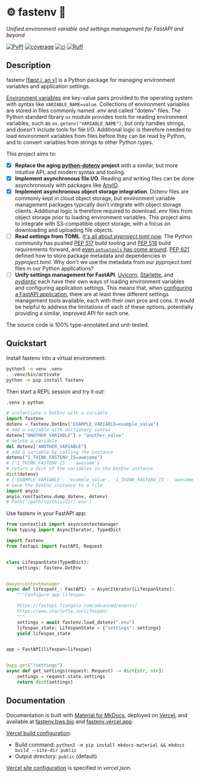 # ⚙️ fastenv 🚀

_Unified environment variable and settings management for FastAPI and beyond_

[![PyPI](https://img.shields.io/pypi/v/fastenv?color=success)](https://pypi.org/project/fastenv/)
[![coverage](https://img.shields.io/badge/coverage-100%25-brightgreen?logo=pytest&logoColor=white)](https://coverage.readthedocs.io/en/latest/)
[![ci](https://github.com/br3ndonland/fastenv/workflows/ci/badge.svg)](https://github.com/br3ndonland/fastenv/actions/workflows/ci.yml)
[![Ruff](https://img.shields.io/endpoint?url=https://raw.githubusercontent.com/astral-sh/ruff/main/assets/badge/v2.json)](https://github.com/astral-sh/ruff)

## Description

fastenv [\[fæst iː ən v\]](https://en.wikipedia.org/wiki/Help:IPA/English) is a Python package for managing environment variables and application settings.

[Environment variables](https://en.wikipedia.org/wiki/Environment_variable) are key-value pairs provided to the operating system with syntax like `VARIABLE_NAME=value`. Collections of environment variables are stored in files commonly named _.env_ and called "dotenv" files. The Python standard library `os` module provides tools for reading environment variables, such as `os.getenv("VARIABLE_NAME")`, but only handles strings, and doesn't include tools for file I/O. Additional logic is therefore needed to load environment variables from files before they can be read by Python, and to convert variables from strings to other Python types.

This project aims to:

- [x] **Replace the aging [python-dotenv](https://github.com/theskumar/python-dotenv) project** with a similar, but more intuitive API, and modern syntax and tooling.
- [x] **Implement asynchronous file I/O**. Reading and writing files can be done asynchronously with packages like [AnyIO](https://github.com/agronholm/anyio).
- [x] **Implement asynchronous object storage integration**. Dotenv files are commonly kept in cloud object storage, but environment variable management packages typically don't integrate with object storage clients. Additional logic is therefore required to download _.env_ files from object storage prior to loading environment variables. This project aims to integrate with S3-compatible object storage, with a focus on downloading and uploading file objects.
- [ ] **Read settings from TOML**. [It's all about _pyproject.toml_ now](https://snarky.ca/what-the-heck-is-pyproject-toml/). The Python community has pushed [PEP 517](https://www.python.org/dev/peps/pep-0517/) build tooling and [PEP 518](https://www.python.org/dev/peps/pep-0518/) build requirements forward, and [even `setuptools` has come around](https://setuptools.readthedocs.io/en/latest/build_meta.html). [PEP 621](https://www.python.org/dev/peps/pep-0621/) defined how to store package metadata and dependencies in _pyproject.toml_. Why don't we use the metadata from our _pyproject.toml_ files in our Python applications?
- [ ] **Unify settings management for FastAPI**. [Uvicorn](https://www.uvicorn.org/), [Starlette](https://www.starlette.io/config/), and _[pydantic](https://pydantic-docs.helpmanual.io/usage/settings/)_ each have their own ways of loading environment variables and configuring application settings. This means that, when [configuring a FastAPI application](https://fastapi.tiangolo.com/advanced/settings/), there are at least three different settings management tools available, each with their own pros and cons. It would be helpful to address the limitations of each of these options, potentially providing a similar, improved API for each one.

The source code is 100% type-annotated and unit-tested.

## Quickstart

Install fastenv into a virtual environment:

```sh
python3 -m venv .venv
. .venv/bin/activate
python -m pip install fastenv
```

Then start a REPL session and try it out:

```sh
.venv ❯ python
```

```py
# instantiate a DotEnv with a variable
import fastenv
dotenv = fastenv.DotEnv("EXAMPLE_VARIABLE=example_value")
# add a variable with dictionary syntax
dotenv["ANOTHER_VARIABLE"] = "another_value"
# delete a variable
del dotenv["ANOTHER_VARIABLE"]
# add a variable by calling the instance
dotenv("I_THINK_FASTENV_IS=awesome")
# {'I_THINK_FASTENV_IS': 'awesome'}
# return a dict of the variables in the DotEnv instance
dict(dotenv)
# {'EXAMPLE_VARIABLE': 'example_value', 'I_THINK_FASTENV_IS': 'awesome'}
# save the DotEnv instance to a file
import anyio
anyio.run(fastenv.dump_dotenv, dotenv)
# Path('/path/to/this/dir/.env')
```

Use fastenv in your FastAPI app:

```py
from contextlib import asynccontextmanager
from typing import AsyncIterator, TypedDict

import fastenv
from fastapi import FastAPI, Request


class LifespanState(TypedDict):
    settings: fastenv.DotEnv


@asynccontextmanager
async def lifespan(_: FastAPI) -> AsyncIterator[LifespanState]:
    """Configure app lifespan.

    https://fastapi.tiangolo.com/advanced/events/
    https://www.starlette.io/lifespan/
    """
    settings = await fastenv.load_dotenv(".env")
    lifespan_state: LifespanState = {"settings": settings}
    yield lifespan_state


app = FastAPI(lifespan=lifespan)


@app.get("/settings")
async def get_settings(request: Request) -> dict[str, str]:
    settings = request.state.settings
    return dict(settings)
```

## Documentation

Documentation is built with [Material for MkDocs](https://squidfunk.github.io/mkdocs-material/), deployed on [Vercel](https://vercel.com/), and available at [fastenv.bws.bio](https://fastenv.bws.bio) and [fastenv.vercel.app](https://fastenv.vercel.app).

[Vercel build configuration](https://vercel.com/docs/build-step):

- Build command: `python3 -m pip install mkdocs-material && mkdocs build --site-dir public`
- Output directory: `public` (default)

[Vercel site configuration](https://vercel.com/docs/configuration) is specified in _vercel.json_.
